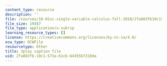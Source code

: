 ```yaml
---
content_type: resource
description: ''
file: /courses/18-01sc-single-variable-calculus-fall-2010/2fa883fb10c1573ab1cb64355b7318da_Gbtma_UQpro.vtt
file_size: 19367
file_type: application/x-subrip
learning_resource_types: []
license: https://creativecommons.org/licenses/by-nc-sa/4.0/
ocw_type: OCWFile
resourcetype: Other
title: 3play caption file
uid: 2fa883fb-10c1-573a-b1cb-64355b7318da
---
```

